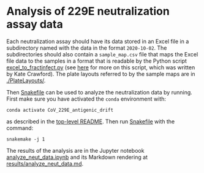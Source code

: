 # Analysis of 229E neutralization assay data

Each neutralization assay should have its data stored in an Excel file in a subdirectory named with the data in the format `2020-10-02`.
The subdirectories should also contain a `sample_map.csv` file that maps the Excel file data to the samples in a format that is readable by the Python script [excel_to_fractinfect.py](excel_to_fractinfect.py) (see [here](https://github.com/jbloomlab/exceltofractinfect) for more on this script, which was written by Kate Crawford).
The plate layouts referred to by the sample maps are in [./PlateLayouts/](PlateLayouts).

Then [Snakefile](Snakefile) can be used to analyze the neutralization data by running.
First make sure you have activated the `conda` environment with:

    conda activate CoV_229E_antigenic_drift

as described in the [top-level README](../README.md).
Then run [Snakefile](Snakefile) with the command:

    snakemake -j 1

The results of the analysis are in the Jupyter notebook [analyze_neut_data.ipynb](analyze_neut_data.ipynb) and its Markdown rendering at [results/analyze_neut_data.md](results/analyze_neut_data.md).
